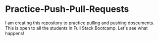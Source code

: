 # Practice-Push-Pull-Requests

I am creating this repository to practice pulling and pushing doscuments.
This is open to all the students in Full Stack Bootcamp.
Let's see what happens!
